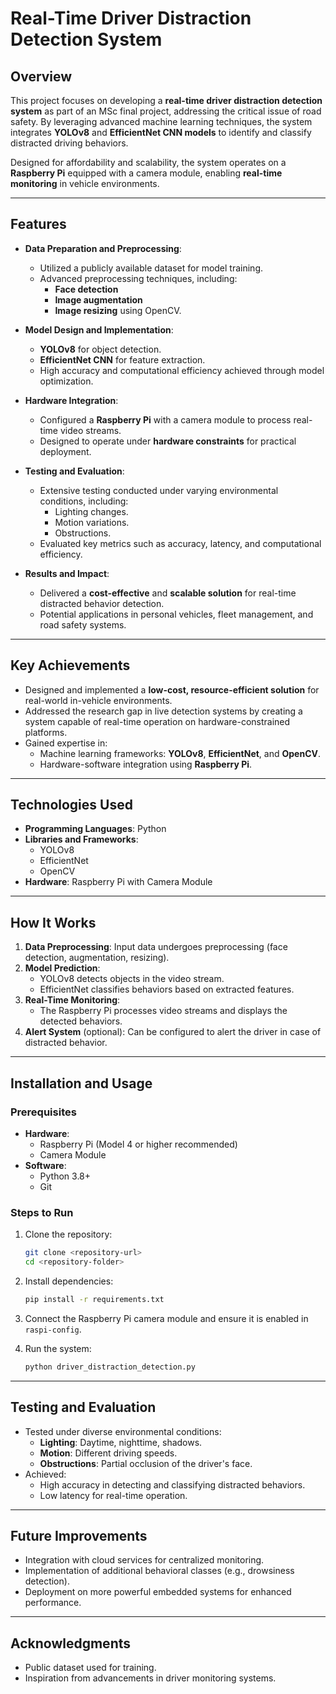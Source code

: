 
# Real-Time Driver Distraction Detection System

## Overview
This project focuses on developing a **real-time driver distraction detection system** as part of an MSc final project, addressing the critical issue of road safety. By leveraging advanced machine learning techniques, the system integrates **YOLOv8** and **EfficientNet CNN models** to identify and classify distracted driving behaviors.

Designed for affordability and scalability, the system operates on a **Raspberry Pi** equipped with a camera module, enabling **real-time monitoring** in vehicle environments.

---

## Features
- **Data Preparation and Preprocessing**:
  - Utilized a publicly available dataset for model training.
  - Advanced preprocessing techniques, including:
    - **Face detection**
    - **Image augmentation**
    - **Image resizing** using OpenCV.

- **Model Design and Implementation**:
  - **YOLOv8** for object detection.
  - **EfficientNet CNN** for feature extraction.
  - High accuracy and computational efficiency achieved through model optimization.

- **Hardware Integration**:
  - Configured a **Raspberry Pi** with a camera module to process real-time video streams.
  - Designed to operate under **hardware constraints** for practical deployment.

- **Testing and Evaluation**:
  - Extensive testing conducted under varying environmental conditions, including:
    - Lighting changes.
    - Motion variations.
    - Obstructions.
  - Evaluated key metrics such as accuracy, latency, and computational efficiency.

- **Results and Impact**:
  - Delivered a **cost-effective** and **scalable solution** for real-time distracted behavior detection.
  - Potential applications in personal vehicles, fleet management, and road safety systems.

---

## Key Achievements
- Designed and implemented a **low-cost, resource-efficient solution** for real-world in-vehicle environments.
- Addressed the research gap in live detection systems by creating a system capable of real-time operation on hardware-constrained platforms.
- Gained expertise in:
  - Machine learning frameworks: **YOLOv8**, **EfficientNet**, and **OpenCV**.
  - Hardware-software integration using **Raspberry Pi**.

---

## Technologies Used
- **Programming Languages**: Python
- **Libraries and Frameworks**:
  - YOLOv8
  - EfficientNet
  - OpenCV
- **Hardware**: Raspberry Pi with Camera Module

---

## How It Works
1. **Data Preprocessing**: Input data undergoes preprocessing (face detection, augmentation, resizing).
2. **Model Prediction**:
   - YOLOv8 detects objects in the video stream.
   - EfficientNet classifies behaviors based on extracted features.
3. **Real-Time Monitoring**:
   - The Raspberry Pi processes video streams and displays the detected behaviors.
4. **Alert System** (optional): Can be configured to alert the driver in case of distracted behavior.

---

## Installation and Usage
### Prerequisites
- **Hardware**:
  - Raspberry Pi (Model 4 or higher recommended)
  - Camera Module
- **Software**:
  - Python 3.8+
  - Git

### Steps to Run
1. Clone the repository:
   ```bash
   git clone <repository-url>
   cd <repository-folder>
   ```

2. Install dependencies:
   ```bash
   pip install -r requirements.txt
   ```

3. Connect the Raspberry Pi camera module and ensure it is enabled in `raspi-config`.

4. Run the system:
   ```bash
   python driver_distraction_detection.py
   ```

---

## Testing and Evaluation
- Tested under diverse environmental conditions:
  - **Lighting**: Daytime, nighttime, shadows.
  - **Motion**: Different driving speeds.
  - **Obstructions**: Partial occlusion of the driver's face.
- Achieved:
  - High accuracy in detecting and classifying distracted behaviors.
  - Low latency for real-time operation.

---

## Future Improvements
- Integration with cloud services for centralized monitoring.
- Implementation of additional behavioral classes (e.g., drowsiness detection).
- Deployment on more powerful embedded systems for enhanced performance.

---
## Acknowledgments
- Public dataset used for training.
- Inspiration from advancements in driver monitoring systems.
